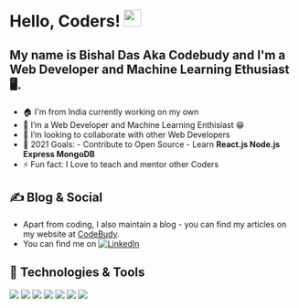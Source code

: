 
# Hello, Coders! <img src="https://raw.githubusercontent.com/MartinHeinz/MartinHeinz/master/wave.gif" width="30px">

## My name is Bishal Das Aka Codebudy and I'm a Web Developer and Machine Learning Ethusiast 🖥️. 
  - 🏠 I'm from India currently working on my own
  - 🌱 I’m a Web Developer and Machine Learning Enthisiast 😁
  - 👯 I’m looking to collaborate with other Web Developers
  - 🥅 2021 Goals: - Contribute to Open Source - Learn **React.js Node.js Express MongoDB**
  - ⚡ Fun fact: I Love to teach and mentor other Coders

## &#x270d; Blog & Social

- Apart from coding, I also maintain a blog - you can find my articles on my website at [CodeBudy](https://codebudy.blogspot.com/).
- You can find me on   [![LinkedIn][3.2]][3]

## 🔧 Technologies & Tools

![](https://img.shields.io/badge/OS-Linux-informational?style=flat&logo=linux&logoColor=white&color=2bbc8a)
![](https://img.shields.io/badge/Code-Python-informational?style=flat&logo=python&logoColor=white&color=2bbc8a)
![](https://img.shields.io/badge/Code-JavaScript-informational?style=flat&logo=javascript&logoColor=white&color=2bbc8a)
![](https://img.shields.io/badge/Code-HTML-informational?style=flat&logo=html5&logoColor=white&color=2bbc8a)
![](https://img.shields.io/badge/Code-CSS-informational?style=flat&logo=css3&logoColor=white&color=2bbc8a)
![](https://img.shields.io/badge/Tools-Jupyter-informational?style=flat&logo=jupyter&logoColor=white&color=2bbc8a)
![](https://img.shields.io/badge/Tools-VSCode-informational?style=flat&logo=vscode&logoColor=white&color=2bbc8a)

<!-- links to social media icons -->

<!-- icons with padding -->


<!-- icons without padding -->
[3.2]: https://cdn2.iconfinder.com/data/icons/social-media-2285/512/1_Linkedin_unofficial_colored_svg-16.png

<!-- links to your social media accounts -->

[3]: https://www.linkedin.com/in/bishal-das404/

